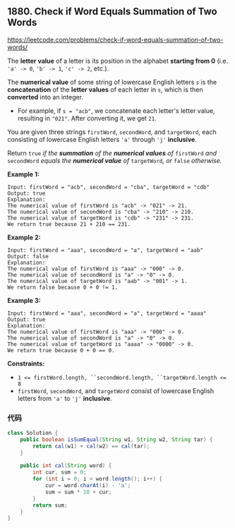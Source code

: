 ## 1880. Check if Word Equals Summation of Two Words

https://leetcode.com/problems/check-if-word-equals-summation-of-two-words/

The **letter value** of a letter is its position in the alphabet **starting from 0** (i.e. `'a' -> 0`, `'b' -> 1`, `'c' -> 2`, etc.).

The **numerical value** of some string of lowercase English letters `s` is the **concatenation** of the **letter values** of each letter in `s`, which is then **converted** into an integer.

- For example, if `s = "acb"`, we concatenate each letter's letter value, resulting in `"021"`. After converting it, we get `21`.

You are given three strings `firstWord`, `secondWord`, and `targetWord`, each consisting of lowercase English letters `'a'` through `'j'` **inclusive**.

Return `true` *if the **summation** of the **numerical values** of* `firstWord` *and* `secondWord` *equals the **numerical value** of* `targetWord`*, or* `false` *otherwise.*

 

**Example 1:**

```
Input: firstWord = "acb", secondWord = "cba", targetWord = "cdb"
Output: true
Explanation:
The numerical value of firstWord is "acb" -> "021" -> 21.
The numerical value of secondWord is "cba" -> "210" -> 210.
The numerical value of targetWord is "cdb" -> "231" -> 231.
We return true because 21 + 210 == 231.
```

**Example 2:**

```
Input: firstWord = "aaa", secondWord = "a", targetWord = "aab"
Output: false
Explanation: 
The numerical value of firstWord is "aaa" -> "000" -> 0.
The numerical value of secondWord is "a" -> "0" -> 0.
The numerical value of targetWord is "aab" -> "001" -> 1.
We return false because 0 + 0 != 1.
```

**Example 3:**

```
Input: firstWord = "aaa", secondWord = "a", targetWord = "aaaa"
Output: true
Explanation: 
The numerical value of firstWord is "aaa" -> "000" -> 0.
The numerical value of secondWord is "a" -> "0" -> 0.
The numerical value of targetWord is "aaaa" -> "0000" -> 0.
We return true because 0 + 0 == 0.
```

 

**Constraints:**

- `1 <= firstWord.length, ``secondWord.length, ``targetWord.length <= 8`
- `firstWord`, `secondWord`, and `targetWord` consist of lowercase English letters from `'a'` to `'j'` **inclusive**.

### 代码

```java
class Solution {
    public boolean isSumEqual(String w1, String w2, String tar) {
        return cal(w1) + cal(w2) == cal(tar);
    }
    
    public int cal(String word) {
        int cur, sum = 0;
        for (int i = 0; i < word.length(); i++) {
            cur = word.charAt(i) - 'a';
            sum = sum * 10 + cur;
        }
        return sum;
    }
}
```

